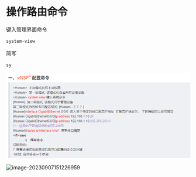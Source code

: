 # 操作路由命令

键入管理界面命令

```powershell
system-view
```

简写

```powershell
sy
```

![image-20230907151139460](images\image-20230907151139460.png)

![image-20230907151226959](D:\GitHubRepositories\learnNote\网络学习笔记\images\image-20230907151226959.png)